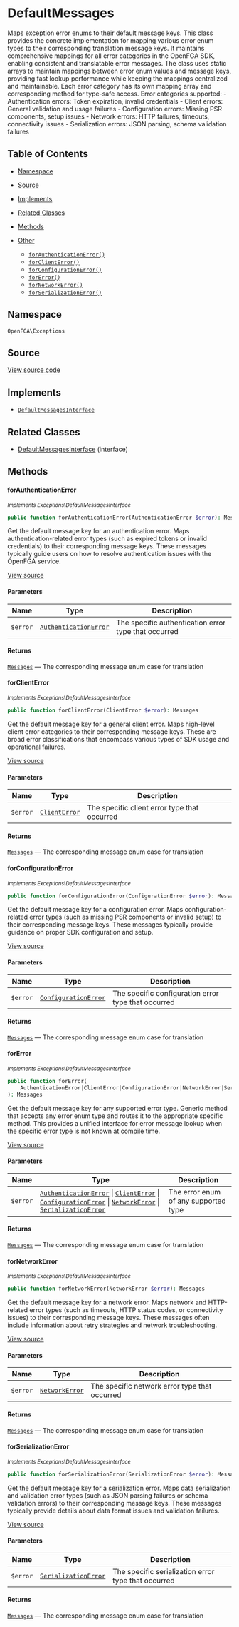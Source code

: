 # DefaultMessages

Maps exception error enums to their default message keys. This class provides the concrete implementation for mapping various error enum types to their corresponding translation message keys. It maintains comprehensive mappings for all error categories in the OpenFGA SDK, enabling consistent and translatable error messages. The class uses static arrays to maintain mappings between error enum values and message keys, providing fast lookup performance while keeping the mappings centralized and maintainable. Each error category has its own mapping array and corresponding method for type-safe access. Error categories supported: - Authentication errors: Token expiration, invalid credentials - Client errors: General validation and usage failures - Configuration errors: Missing PSR components, setup issues - Network errors: HTTP failures, timeouts, connectivity issues - Serialization errors: JSON parsing, schema validation failures

## Table of Contents

* [Namespace](#namespace)
* [Source](#source)
* [Implements](#implements)
* [Related Classes](#related-classes)
* [Methods](#methods)

* [Other](#other)
    * [`forAuthenticationError()`](#forauthenticationerror)
    * [`forClientError()`](#forclienterror)
    * [`forConfigurationError()`](#forconfigurationerror)
    * [`forError()`](#forerror)
    * [`forNetworkError()`](#fornetworkerror)
    * [`forSerializationError()`](#forserializationerror)

## Namespace

`OpenFGA\Exceptions`

## Source

[View source code](https://github.com/evansims/openfga-php/blob/main/src/Exceptions/DefaultMessages.php)

## Implements

* [`DefaultMessagesInterface`](DefaultMessagesInterface.md)

## Related Classes

* [DefaultMessagesInterface](Exceptions/DefaultMessagesInterface.md) (interface)

## Methods

#### forAuthenticationError

*<small>Implements Exceptions\DefaultMessagesInterface</small>*

```php
public function forAuthenticationError(AuthenticationError $error): Messages

```

Get the default message key for an authentication error. Maps authentication-related error types (such as expired tokens or invalid credentials) to their corresponding message keys. These messages typically guide users on how to resolve authentication issues with the OpenFGA service.

[View source](https://github.com/evansims/openfga-php/blob/main/src/Exceptions/DefaultMessagesInterface.php#L40)

#### Parameters

| Name     | Type                                            | Description                                          |
| -------- | ----------------------------------------------- | ---------------------------------------------------- |
| `$error` | [`AuthenticationError`](AuthenticationError.md) | The specific authentication error type that occurred |

#### Returns

[`Messages`](Messages.md) — The corresponding message enum case for translation

#### forClientError

*<small>Implements Exceptions\DefaultMessagesInterface</small>*

```php
public function forClientError(ClientError $error): Messages

```

Get the default message key for a general client error. Maps high-level client error categories to their corresponding message keys. These are broad error classifications that encompass various types of SDK usage and operational failures.

[View source](https://github.com/evansims/openfga-php/blob/main/src/Exceptions/DefaultMessagesInterface.php#L52)

#### Parameters

| Name     | Type                            | Description                                  |
| -------- | ------------------------------- | -------------------------------------------- |
| `$error` | [`ClientError`](ClientError.md) | The specific client error type that occurred |

#### Returns

[`Messages`](Messages.md) — The corresponding message enum case for translation

#### forConfigurationError

*<small>Implements Exceptions\DefaultMessagesInterface</small>*

```php
public function forConfigurationError(ConfigurationError $error): Messages

```

Get the default message key for a configuration error. Maps configuration-related error types (such as missing PSR components or invalid setup) to their corresponding message keys. These messages typically provide guidance on proper SDK configuration and setup.

[View source](https://github.com/evansims/openfga-php/blob/main/src/Exceptions/DefaultMessagesInterface.php#L64)

#### Parameters

| Name     | Type                                          | Description                                         |
| -------- | --------------------------------------------- | --------------------------------------------------- |
| `$error` | [`ConfigurationError`](ConfigurationError.md) | The specific configuration error type that occurred |

#### Returns

[`Messages`](Messages.md) — The corresponding message enum case for translation

#### forError

*<small>Implements Exceptions\DefaultMessagesInterface</small>*

```php
public function forError(
    AuthenticationError|ClientError|ConfigurationError|NetworkError|SerializationError $error,
): Messages

```

Get the default message key for any supported error type. Generic method that accepts any error enum type and routes it to the appropriate specific method. This provides a unified interface for error message lookup when the specific error type is not known at compile time.

[View source](https://github.com/evansims/openfga-php/blob/main/src/Exceptions/DefaultMessagesInterface.php#L77)

#### Parameters

| Name     | Type                                                                                                                                                                                                                                      | Description                          |
| -------- | ----------------------------------------------------------------------------------------------------------------------------------------------------------------------------------------------------------------------------------------- | ------------------------------------ |
| `$error` | [`AuthenticationError`](AuthenticationError.md) &#124; [`ClientError`](ClientError.md) &#124; [`ConfigurationError`](ConfigurationError.md) &#124; [`NetworkError`](NetworkError.md) &#124; [`SerializationError`](SerializationError.md) | The error enum of any supported type |

#### Returns

[`Messages`](Messages.md) — The corresponding message enum case for translation

#### forNetworkError

*<small>Implements Exceptions\DefaultMessagesInterface</small>*

```php
public function forNetworkError(NetworkError $error): Messages

```

Get the default message key for a network error. Maps network and HTTP-related error types (such as timeouts, HTTP status codes, or connectivity issues) to their corresponding message keys. These messages often include information about retry strategies and network troubleshooting.

[View source](https://github.com/evansims/openfga-php/blob/main/src/Exceptions/DefaultMessagesInterface.php#L90)

#### Parameters

| Name     | Type                              | Description                                   |
| -------- | --------------------------------- | --------------------------------------------- |
| `$error` | [`NetworkError`](NetworkError.md) | The specific network error type that occurred |

#### Returns

[`Messages`](Messages.md) — The corresponding message enum case for translation

#### forSerializationError

*<small>Implements Exceptions\DefaultMessagesInterface</small>*

```php
public function forSerializationError(SerializationError $error): Messages

```

Get the default message key for a serialization error. Maps data serialization and validation error types (such as JSON parsing failures or schema validation errors) to their corresponding message keys. These messages typically provide details about data format issues and validation failures.

[View source](https://github.com/evansims/openfga-php/blob/main/src/Exceptions/DefaultMessagesInterface.php#L103)

#### Parameters

| Name     | Type                                          | Description                                         |
| -------- | --------------------------------------------- | --------------------------------------------------- |
| `$error` | [`SerializationError`](SerializationError.md) | The specific serialization error type that occurred |

#### Returns

[`Messages`](Messages.md) — The corresponding message enum case for translation
